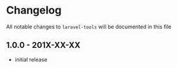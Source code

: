 # Changelog

All notable changes to `laravel-tools` will be documented in this file

## 1.0.0 - 201X-XX-XX

- initial release
